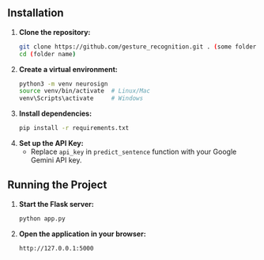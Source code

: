 ## Installation

1. **Clone the repository:**
   ```sh
   git clone https://github.com/gesture_recognition.git . (some folder)
   cd (folder name)
   ```
2. **Create a virtual environment:**
   ```sh
   python3 -m venv neurosign
   source venv/bin/activate  # Linux/Mac
   venv\Scripts\activate     # Windows
   ```
3. **Install dependencies:**
   ```sh
   pip install -r requirements.txt
   ```
4. **Set up the API Key:**
   - Replace `api_key` in `predict_sentence` function with your Google Gemini API key.

## Running the Project

1. **Start the Flask server:**
   ```sh
   python app.py
   ```
2. **Open the application in your browser:**
   ```
   http://127.0.0.1:5000
   ```
